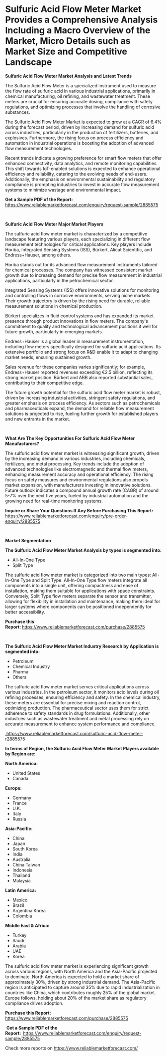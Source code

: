 <p><h1>Sulfuric Acid Flow Meter Market Provides a Comprehensive Analysis Including a Macro Overview of the Market, Micro Details such as Market Size and Competitive Landscape</h1></p><p><strong>Sulfuric Acid Flow Meter Market Analysis and Latest Trends</strong></p>
<p><p>The Sulfuric Acid Flow Meter is a specialized instrument used to measure the flow rate of sulfuric acid in various industrial applications, primarily in chemical manufacturing, oil refining, and wastewater treatment. These meters are crucial for ensuring accurate dosing, compliance with safety regulations, and optimizing processes that involve the handling of corrosive substances. </p><p>The Sulfuric Acid Flow Meter Market is expected to grow at a CAGR of 6.4% during the forecast period, driven by increasing demand for sulfuric acid across industries, particularly in the production of fertilizers, batteries, and explosives. Furthermore, the rising focus on process efficiency and automation in industrial operations is boosting the adoption of advanced flow measurement technologies. </p><p>Recent trends indicate a growing preference for smart flow meters that offer enhanced connectivity, data analytics, and remote monitoring capabilities. This shift towards IoT-enabled solutions is expected to enhance operational efficiency and reliability, catering to the evolving needs of end-users. Additionally, the emphasis on environmental sustainability and regulatory compliance is prompting industries to invest in accurate flow measurement systems to minimize wastage and environmental impact.</p></p>
<p><strong>Get a Sample PDF of the Report:&nbsp;</strong> <a href="https://www.reliablemarketforecast.com/enquiry/request-sample/2885575?utm_campaign=2890&utm_medium=2&utm_source=Github&utm_content=ia&utm_term=13032025&utm_id=sulfuric-acid-flow-meter">https://www.reliablemarketforecast.com/enquiry/request-sample/2885575</a></p>
<p>&nbsp;</p>
<p><strong>Sulfuric Acid Flow Meter Major Market Players</strong></p>
<p><p>The sulfuric acid flow meter market is characterized by a competitive landscape featuring various players, each specializing in different flow measurement technologies for critical applications. Key players include Horiba, Integrated Sensing Systems (ISS), Bürkert, Alicat Scientific, and Endress+Hauser, among others.</p><p>Horiba stands out for its advanced flow measurement instruments tailored for chemical processes. The company has witnessed consistent market growth due to increasing demand for precise flow measurement in industrial applications, particularly in the petrochemical sector.</p><p>Integrated Sensing Systems (ISS) offers innovative solutions for monitoring and controlling flows in corrosive environments, serving niche markets. Their growth trajectory is driven by the rising need for durable, reliable measurement solutions in chemical production.</p><p>Bürkert specializes in fluid control systems and has expanded its market presence through product innovations in flow meters. The company's commitment to quality and technological advancement positions it well for future growth, particularly in emerging markets.</p><p>Endress+Hauser is a global leader in measurement instrumentation, including flow meters specifically designed for sulfuric acid applications. Its extensive portfolio and strong focus on R&D enable it to adapt to changing market needs, ensuring sustained growth.</p><p>Sales revenue for these companies varies significantly; for example, Endress+Hauser reported revenues exceeding €2.5 billion, reflecting its strong market position. Bürkert and ABB also reported substantial sales, contributing to their competitive edge.</p><p>The future growth potential for the sulfuric acid flow meter market is robust, driven by increasing industrial activities, stringent safety regulations, and greater emphasis on process efficiency. As sectors such as petrochemicals and pharmaceuticals expand, the demand for reliable flow measurement solutions is projected to rise, fueling further growth for established players and new entrants in the market.</p></p>
<p>&nbsp;</p>
<p><strong>What Are The Key Opportunities For Sulfuric Acid Flow Meter Manufacturers?</strong></p>
<p><p>The sulfuric acid flow meter market is witnessing significant growth, driven by the increasing demand in various industries, including chemicals, fertilizers, and metal processing. Key trends include the adoption of advanced technologies like electromagnetic and thermal flow meters, enhancing measurement accuracy and operational efficiency. The rising focus on safety measures and environmental regulations also propels market expansion, with manufacturers investing in innovative solutions. Future outlook indicates a compound annual growth rate (CAGR) of around 5-7% over the next five years, fueled by industrial automation and the growing need for real-time monitoring systems.</p></p>
<p><strong>Inquire or Share Your Questions If Any Before Purchasing This Report:</strong> <a href="https://www.reliablemarketforecast.com/enquiry/pre-order-enquiry/2885575?utm_campaign=2890&utm_medium=2&utm_source=Github&utm_content=ia&utm_term=13032025&utm_id=sulfuric-acid-flow-meter">https://www.reliablemarketforecast.com/enquiry/pre-order-enquiry/2885575</a></p>
<p>&nbsp;</p>
<p><strong>Market Segmentation</strong></p>
<p><strong>The Sulfuric Acid Flow Meter Market Analysis by types is segmented into:</strong></p>
<p><ul><li>All-In-One Type</li><li>Split Type</li></ul></p>
<p><p>The sulfuric acid flow meter market is categorized into two main types: All-In-One Type and Split Type. All-In-One Type flow meters integrate all components into a single unit, offering compactness and ease of installation, making them suitable for applications with space constraints. Conversely, Split Type flow meters separate the sensor and transmitter, allowing for flexibility in installation and maintenance, making them ideal for larger systems where components can be positioned independently for better accessibility.</p></p>
<p><strong>Purchase this Report:&nbsp;</strong><a href="https://www.reliablemarketforecast.com/purchase/2885575?utm_campaign=2890&utm_medium=2&utm_source=Github&utm_content=ia&utm_term=13032025&utm_id=sulfuric-acid-flow-meter">https://www.reliablemarketforecast.com/purchase/2885575</a></p>
<p>&nbsp;</p>
<p><strong>The Sulfuric Acid Flow Meter Market Industry Research by Application is segmented into:</strong></p>
<p><ul><li>Petroleum</li><li>Chemical Industry</li><li>Pharma</li><li>Others</li></ul></p>
<p><p>The sulfuric acid flow meter market serves critical applications across various industries. In the petroleum sector, it monitors acid levels during oil refining processes, ensuring efficiency and safety. In the chemical industry, these meters are essential for precise mixing and reaction control, optimizing production. The pharmaceutical sector uses them for strict adherence to safety standards in drug formulations. Additionally, other industries such as wastewater treatment and metal processing rely on accurate measurement to enhance system performance and compliance.</p></p>
<p><a href="https://www.reliablemarketforecast.com/sulfuric-acid-flow-meter-r2885575?utm_campaign=2890&utm_medium=2&utm_source=Github&utm_content=ia&utm_term=13032025&utm_id=sulfuric-acid-flow-meter">&nbsp;https://www.reliablemarketforecast.com/sulfuric-acid-flow-meter-r2885575</a></p>
<p><strong>In terms of Region, the Sulfuric Acid Flow Meter Market Players available by Region are:</strong></p>
<p>
    <p> <strong> North America: </strong>
        <ul>
            <li>United States</li>
            <li>Canada</li>
        </ul>
        </p> 
    <p> <strong> Europe: </strong>
        <ul>
            <li>Germany</li>
            <li>France</li>
            <li>U.K.</li>
            <li>Italy</li>
            <li>Russia</li>
        </ul>
        </p> 
    <p> <strong> Asia-Pacific: </strong>
        <ul>
            <li>China</li>
            <li>Japan</li>
            <li>South Korea</li>
            <li>India</li>
            <li>Australia</li>
            <li>China Taiwan</li>
            <li>Indonesia</li>
            <li>Thailand</li>
            <li>Malaysia</li>
        </ul>
        </p> 
    <p> <strong> Latin America: </strong>
        <ul>
            <li>Mexico</li>
            <li>Brazil</li>
            <li>Argentina Korea</li>
            <li>Colombia</li>
        </ul>
        </p> 
    <p> <strong> Middle East & Africa: </strong>
        <ul>
            <li>Turkey</li>
            <li>Saudi</li>
            <li>Arabia</li>
            <li>UAE</li>
            <li>Korea</li>
        </ul>
    </p>
    </p>
<p><p>The sulfuric acid flow meter market is experiencing significant growth across various regions, with North America and the Asia-Pacific projected to dominate. North America is expected to hold a market share of approximately 30%, driven by strong industrial demand. The Asia-Pacific region is anticipated to capture around 35% due to rapid industrialization in countries like China, which contributes roughly 25% of the global market. Europe follows, holding about 20% of the market share as regulatory compliance drives adoption.</p></p>
<p><strong>Purchase this Report: </strong><a href="https://www.reliablemarketforecast.com/purchase/2885575?utm_campaign=2890&utm_medium=2&utm_source=Github&utm_content=ia&utm_term=13032025&utm_id=sulfuric-acid-flow-meter">https://www.reliablemarketforecast.com/purchase/2885575</a></p>
<p>&nbsp;<strong>Get a Sample PDF of the Report:&nbsp;&nbsp;</strong><a href="https://www.reliablemarketforecast.com/enquiry/request-sample/2885575?utm_campaign=2890&utm_medium=2&utm_source=Github&utm_content=ia&utm_term=13032025&utm_id=sulfuric-acid-flow-meter">https://www.reliablemarketforecast.com/enquiry/request-sample/2885575</a></p>
<p><strong></strong></p>
<p>Check more reports on <a href="https://www.reliablemarketforecast.com/?utm_campaign=2890&utm_medium=2&utm_source=Github&utm_content=ia&utm_term=13032025&utm_id=sulfuric-acid-flow-meter">https://www.reliablemarketforecast.com/</a></p>